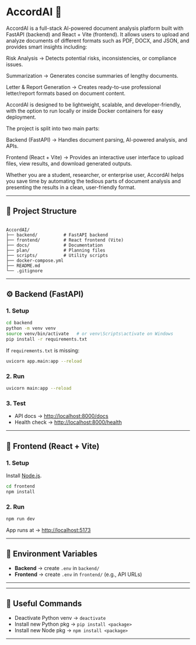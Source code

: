 # AccordAI 🚀
AccordAI is a full-stack AI-powered document analysis platform built with FastAPI (backend) and React + Vite (frontend).
It allows users to upload and analyze documents of different formats such as PDF, DOCX, and JSON, and provides smart insights including:

Risk Analysis → Detects potential risks, inconsistencies, or compliance issues.

Summarization → Generates concise summaries of lengthy documents.

Letter & Report Generation → Creates ready-to-use professional letter/report formats based on document content.

AccordAI is designed to be lightweight, scalable, and developer-friendly, with the option to run locally or inside Docker containers for easy deployment.

The project is split into two main parts:

Backend (FastAPI) → Handles document parsing, AI-powered analysis, and APIs.

Frontend (React + Vite) → Provides an interactive user interface to upload files, view results, and download generated outputs.

Whether you are a student, researcher, or enterprise user, AccordAI helps you save time by automating the tedious parts of document analysis and presenting the results in a clean, user-friendly format.

---

## 📂 Project Structure
```

AccordAI/
├── backend/          # FastAPI backend
├── frontend/         # React frontend (Vite)
├── docs/             # Documentation
├── plan/             # Planning files
├── scripts/          # Utility scripts
├── docker-compose.yml
├── README.md
└── .gitignore

````

---

## ⚙️ Backend (FastAPI)

### 1. Setup
```bash
cd backend
python -m venv venv
source venv/bin/activate   # or venv\Scripts\activate on Windows
pip install -r requirements.txt
````

If `requirements.txt` is missing:

```bash
uvicorn app.main:app --reload
```

### 2. Run

```bash
uvicorn main:app --reload
```

### 3. Test

* API docs → [http://localhost:8000/docs](http://localhost:8000/docs)
* Health check → [http://localhost:8000/health](http://localhost:8000/health)

---

## 🎨 Frontend (React + Vite)

### 1. Setup

Install [Node.js](https://nodejs.org/).

```bash
cd frontend
npm install
```

### 2. Run

```bash
npm run dev
```

App runs at → [http://localhost:5173](http://localhost:5173)

---

## 🔑 Environment Variables

* **Backend** → create `.env` in `backend/`
* **Frontend** → create `.env` in `frontend/` (e.g., API URLs)

---

---

## 🔧 Useful Commands

* Deactivate Python venv → `deactivate`
* Install new Python pkg → `pip install <package>`
* Install new Node pkg → `npm install <package>`

---


